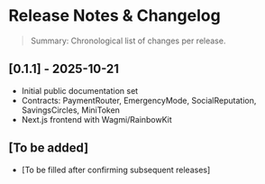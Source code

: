 # Release Notes & Changelog

> Summary: Chronological list of changes per release.

## [0.1.1] - 2025-10-21
- Initial public documentation set
- Contracts: PaymentRouter, EmergencyMode, SocialReputation, SavingsCircles, MiniToken
- Next.js frontend with Wagmi/RainbowKit

## [To be added]
- [To be filled after confirming subsequent releases]
